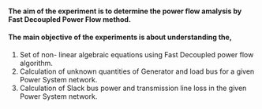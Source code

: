 #### The aim of the experiment is to determine the power flow amalysis by Fast Decoupled Power Flow method.
#### The main objective of the experiments is about understanding the,
1.	Set of non- linear algebraic equations using Fast Decoupled power flow algorithm.
2.	Calculation of unknown quantities of Generator and load bus for a given Power System network.
3.	Calculation of Slack bus power and transmission line loss in the given Power System network.

